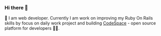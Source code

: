 ### Hi there 👋

🌱 I am web developer. Currently I am work on improving my Ruby On Rails skills by focus on daily work project and building [CodeSpace](https://github.com/byhbt/ads-listing) - open source platform for developers 👨‍💻.

<!--
**byhbt/byhbt** is a ✨ _special_ ✨ repository because its `README.md` (this file) appears on your GitHub profile.

Here are some ideas to get you started:

- 🔭 I’m currently working on ...
- 🌱 I’m currently learning ...
- 👯 I’m looking to collaborate on ...
- 🤔 I’m looking for help with ...
- 💬 Ask me about ...
- 📫 How to reach me: ...
- 😄 Pronouns: ...
- ⚡ Fun fact: ...
-->
